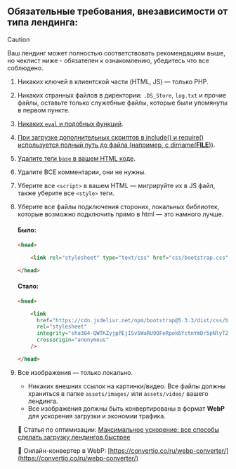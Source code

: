 ## Обязательные требования, внезависимости от типа лендинга:

> [!CAUTION]
> Ваш лендинг может полностью соответствовать рекомендациям выше, но чеклист ниже - обязателен к ознакомлению, убедитесь что все соблюдено.


1. Никаких ключей в клиентской части (HTML, JS) — только PHP.
2. Никаких странных файлов в директории: `.DS_Store`, `log.txt` и прочие файлы, оставьте только служебные файлы, которые были упомянуты в первом пункте.
3. [Никаких `eval` и подобных функций](https://docs.keitaro.io/ru/landing-pages-and-offers/landing-page-local.html?h=eval).
4. [При загрузке дополнительных скриптов в include() и require() используется полный путь до файла (например, с dirname(__FILE__))](https://docs.keitaro.io/ru/landing-pages-and-offers/landing-page-local.html?h=require).
5. [Удалите теги `base` в вашем HTML коде](https://docs.keitaro.io/ru/landing-pages-and-offers/landing-page-local.html?h=require#%D1%82%D1%80%D0%B5%D0%B1%D0%BE%D0%B2%D0%B0%D0%BD%D0%B8%D1%8F-%D0%BA-%D0%BB%D0%B5%D0%BD%D0%B4%D0%B8%D0%BD%D0%B3%D0%B0%D0%BC).
6. Удалите ВСЕ комментарии, они не нужны.
7. Уберите все `<script>` в вашем HTML — мигрируйте их в JS файл, также уберите все `<style>` теги.
8. Уберите все файлы подключения стороних, локальных библиотек, которые возможно подключить прямо в html — это намного лучше.

    #### Было: 
    ```html
    <head>

        <link rel="stylesheet" type="text/css" href="css/bootstrap.css">

    </head>
    ```

    #### Стало: 
    ```html
    <head>
 
        <link
          href="https://cdn.jsdelivr.net/npm/bootstrap@5.3.3/dist/css/bootstrap.min.css"
          rel="stylesheet"
          integrity="sha384-QWTKZyjpPEjISv5WaRU9OFeRpok6YctnYmDr5pNlyT2bRjXh0JMhjY6hW+ALEwIH"
          crossorigin="anonymous"
        /> 

    </head>
    ```
9.  Все изображения — только локально.  

    - Никаких внешних ссылок на картинки/видео. Все файлы должны храниться в папке `assets/images/` или `assets/video/` вашего лендинга.  
    - Все изображения должны быть конвертированы в формат **WebP** для ускорения загрузки и экономии трафика.  
    
    📖 Статья по оптимизации: [Максимальное ускорение: все способы сделать загрузку лендингов быстрее](https://yellowweb.top/maksimalnoe-uskorenie-vse-sposoby-sdelat-zagruzku-lendingov-bystree/)
    
    🔗 Онлайн-конвертер в WebP: [https://convertio.co/ru/webp-converter/](https://convertio.co/ru/webp-converter/)  
    
